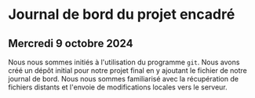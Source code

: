 # Journal de bord du projet encadré

## Mercredi 9 octobre 2024

Nous nous sommes initiés à l'utilisation du programme `git`. Nous avons créé un dépôt initial pour notre projet final en y ajoutant le fichier de notre journal de bord. Nous nous sommes familiarisé avec la récupération de fichiers distants et l'envoie de modifications locales vers le serveur.

